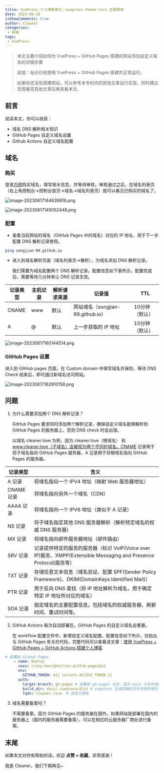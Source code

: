 ```yaml
---
title: VuePress 个人博客美化：vuepress-theme-reco 主题使用
date: 2023-06-18
isShowComments: true
author: Cleaner
categories: 
 - 前端
tags: 
 - VuePress
---
```


>本文主要介绍如何为 VuePress + GitHub Pages 搭建的网站添加自定义域名的详细步骤
>
>前提：站点已经使用 VuePress + GitHub Pages 搭建并正常运行。
>
>如果你还没有搭建网站，可以参考本专栏内的其他文章自行实现。同时建议您观看完其他文章后再来看本文。

## 前言

阅读本文，你可以收获：

* 域名 DNS 解析相关知识
* GitHub Pages 自定义域名设置
* Github Actions 自定义域名配置

## 域名

### 购买

登录[万网](https://wanwang.aliyun.com/domain/)购买域名，填写相关信息，并等待审核。审核通过之后，在域名列表页（右上角控制台->控制台首页->域名->域名列表页）就可以看见已购买的域名了。

![image-20230617144639816.png](https://s2.loli.net/2023/06/17/BzKhbJSynRd32Ev.png)

![image-20230617145052448.png](https://s2.loli.net/2023/06/17/FZHrgbIC8wA4PqG.png)

### 配置

* 查看当前网站的域名（GitHub Pages 中的域名）对应的 IP 地址，用于下一步配置 DNS 解析记录使用。

~~~sh
ping songjian-99.github.io
~~~

* 进入到域名解析页面（域名列表页->解析），为域名添加 DNS 解析记录。

  我们需要为域名配置两个 DNS 解析记录。配置信息如下表所示。配置完成后，需要等待几分钟来让 DNS 记录生效。

| 记录类型 | 主机记录 | 解析请求来源 | 记录值                            | TTL            |
| -------- | -------- | ------------ | --------------------------------- | -------------- |
| CNAME    | www      | 默认         | 网站域名（songjian-99.github.io） | 10分钟（默认） |
| A        | @        | 默认         | 上一步获取的 IP 地址              | 10分钟（默认） |

![image-20230617160144514.png](https://s2.loli.net/2023/06/17/SdsHzFactYLOXpq.png)

### GitHub Pages 设置

进入到 GitHub pages 页面，在 Custom domain 中填写域名并保存。等待 DNS Check 结束后，即可通过新域名访问网站。

![image-20230617162910158.png](https://s2.loli.net/2023/06/17/Fka16xMycBwVieg.png)

## 问题

1. 为什么需要添加两个 DNS 解析记录？

   GitHub Pages 要求同时添加两个解析记录，确保自定义域名能够解析到 GitHub Pages 的服务器上，否则 DNS check 时会出错。

   以域名 cleaner.love 为例，因为 cleaner.love（根域名） 和 www.cleaner.love（子域名）会被视为两个不同的域名，CNAME 记录用于将子域名指向 GitHub Pages 服务器，A 记录用于将根域名指向 GitHub Pages 的服务器。

| 记录类型   | 含义                                                         |
| ---------- | ------------------------------------------------------------ |
| A 记录     | 将域名指向一个 IPV4 地址（映射 Web 服务器地址）              |
| CNAME 记录 | 将域名指向另外一个域名（CDN）                                |
| AAAA 记录  | 将域名指向一个 IPV6 地址（类似于 A 记录）                    |
| NS 记录    | 将子域名指定其他 DNS 服务器解析（解析特定域名的权威 DNS 服务器） |
| MX 记录    | 将域名指向邮件服务器地址（邮件路由）                         |
| SRV 记录   | 记录提供特定的服务的服务器（标识 VoIP(Voice over IP)服务、XMPP(Extensible Messaging and Presence Protocol)服务等） |
| TXT 记录   | 存储任意文本信息（域名验证、配置 SPF(Sender Policy Framework)、DKIM(DomainKeys Identified Mail)） |
| PTR 记录   | 用于反向 DNS 查找（将 IP 地址解析为域名，用于确定特定 IP 地址所对应的域名） |
| SOA 记录   | 指定域名的主要配置信息。包括域名的权威服务器、刷新时间、重试时间等。 |

2. GitHub Actions 每次自动部署后，GitHub Pages 的自定义域名会重置。

   在 workflow 配置文件中，新增自定义域名配置。配置信息如下所示，仅贴出与 GitHub Pages 有关的代码，完整代码可以查看该文章：[使用 VuePress + GitHub Pages + GitHub Actions 搭建个人博客](https://juejin.cn/post/7239536753971724344#heading-9)

~~~yaml
# 部署到 GitHub Pages
    - name: Deploy
      uses: crazy-max/ghaction-github-pages@v2
      env:
        GITHUB_TOKEN: ${{ secrets.ACCESS_TOKEN }}
      with:
        target-branch: gh-pages # 部署到 gh-pages 分支，因为 main 分支存放的一般是源码，而 gh-pages 分支则用来存放生成的静态文件
        build_dir: docs/.vuepress/dist # vuepress 生成的静态文件存放的地方
        fqdn: cleaner.love  # 自定义域名
~~~

3. 域名需要备案吗？

   不需要备案，因为 GitHub Pages 的服务器在国外。如果网站是部署在国内的服务器上（国内的服务器需要备案），可以在相应的云服务器厂商处进行备案。

## 末尾

如果本文对你有帮助的话，欢迎 **点赞 + 收藏**，非常感谢！

我是 Cleaner，我们下期再见~

